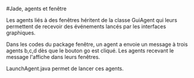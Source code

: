 #Jade, agents et fenêtre

Les agents liés à des fenêtres héritent de la classe GuiAgent qui leurs permettent de recevoir des événements lancés par les interfaces graphiques.

Dans les codes du package fenêtre, un agent a envoie un message à trois agents b,c,d dès que le bouton go est cliqué.
Les agents recevant le message l'affiche dans leurs fenêtres.

LaunchAgent.java permet de lancer ces agents.

